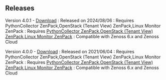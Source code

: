 Releases
--------

Version 4.0.1 - <a rel="nofollow" class="external" href="https://delivery.zenoss.com/">Download</a>
: Released on 2024/08/06
: Requires PythonCollector ZenPack,OpenStack (Tenant View) ZenPack,Linux Monitor ZenPack
: Requires <a href="/product/zenpacks/pythoncollector" title="ZenPack:PythonCollector">PythonCollector ZenPack</a>,<a href="/product/zenpacks/openstack-tenant-view" title="ZenPack:OpenStack (Tenant View)">OpenStack (Tenant View) ZenPack</a>,<a href="/product/zenpacks/linux-monitor" title="ZenPack:Linux Monitor">Linux Monitor ZenPack</a>
: Compatible with Zenoss 6.x and Zenoss Cloud

Version 4.0.0 - <a rel="nofollow" class="external" href="https://delivery.zenoss.com/">Download</a>
: Released on 2021/06/04
: Requires PythonCollector ZenPack,OpenStack (Tenant View) ZenPack,Linux Monitor ZenPack
: Requires <a href="/product/zenpacks/pythoncollector" title="ZenPack:PythonCollector">PythonCollector ZenPack</a>,<a href="/product/zenpacks/openstack-tenant-view" title="ZenPack:OpenStack (Tenant View)">OpenStack (Tenant View) ZenPack</a>,<a href="/product/zenpacks/linux-monitor" title="ZenPack:Linux Monitor">Linux Monitor ZenPack</a>
: Compatible with Zenoss 6.x and Zenoss Cloud
